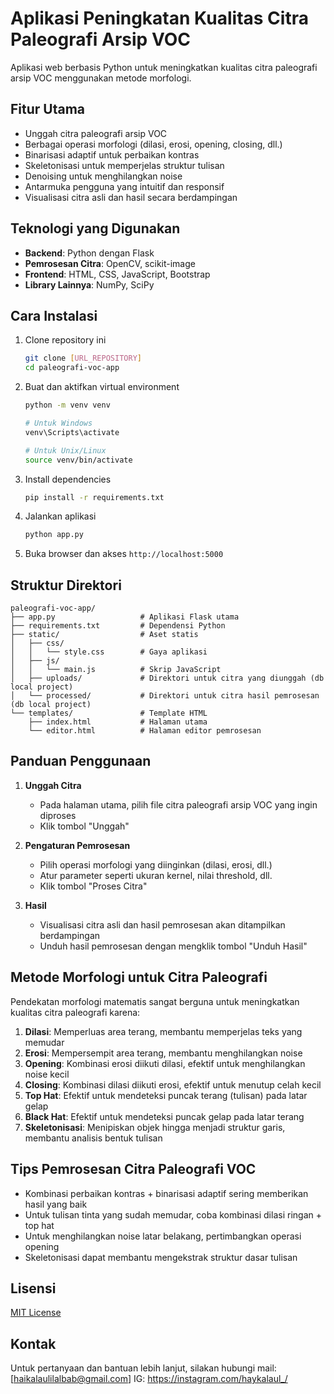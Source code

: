 # Aplikasi Peningkatan Kualitas Citra Paleografi Arsip VOC

Aplikasi web berbasis Python untuk meningkatkan kualitas citra paleografi arsip VOC menggunakan metode morfologi.

## Fitur Utama

- Unggah citra paleografi arsip VOC
- Berbagai operasi morfologi (dilasi, erosi, opening, closing, dll.)
- Binarisasi adaptif untuk perbaikan kontras
- Skeletonisasi untuk memperjelas struktur tulisan
- Denoising untuk menghilangkan noise
- Antarmuka pengguna yang intuitif dan responsif
- Visualisasi citra asli dan hasil secara berdampingan

## Teknologi yang Digunakan

- **Backend**: Python dengan Flask
- **Pemrosesan Citra**: OpenCV, scikit-image
- **Frontend**: HTML, CSS, JavaScript, Bootstrap
- **Library Lainnya**: NumPy, SciPy

## Cara Instalasi

1. Clone repository ini
   ```bash
   git clone [URL_REPOSITORY]
   cd paleografi-voc-app
   ```

2. Buat dan aktifkan virtual environment
   ```bash
   python -m venv venv
   
   # Untuk Windows
   venv\Scripts\activate
   
   # Untuk Unix/Linux
   source venv/bin/activate
   ```

3. Install dependencies
   ```bash
   pip install -r requirements.txt
   ```

4. Jalankan aplikasi
   ```bash
   python app.py
   ```

5. Buka browser dan akses `http://localhost:5000`

## Struktur Direktori

```
paleografi-voc-app/
├── app.py                   # Aplikasi Flask utama
├── requirements.txt         # Dependensi Python
├── static/                  # Aset statis
│   ├── css/
│   │   └── style.css        # Gaya aplikasi
│   ├── js/
│   │   └── main.js          # Skrip JavaScript
│   ├── uploads/             # Direktori untuk citra yang diunggah (db local project)
│   └── processed/           # Direktori untuk citra hasil pemrosesan (db local project)
└── templates/               # Template HTML
    ├── index.html           # Halaman utama
    └── editor.html          # Halaman editor pemrosesan
```

## Panduan Penggunaan

1. **Unggah Citra**
   - Pada halaman utama, pilih file citra paleografi arsip VOC yang ingin diproses
   - Klik tombol "Unggah"

2. **Pengaturan Pemrosesan**
   - Pilih operasi morfologi yang diinginkan (dilasi, erosi, dll.)
   - Atur parameter seperti ukuran kernel, nilai threshold, dll.
   - Klik tombol "Proses Citra"

3. **Hasil**
   - Visualisasi citra asli dan hasil pemrosesan akan ditampilkan berdampingan
   - Unduh hasil pemrosesan dengan mengklik tombol "Unduh Hasil"

## Metode Morfologi untuk Citra Paleografi

Pendekatan morfologi matematis sangat berguna untuk meningkatkan kualitas citra paleografi karena:

1. **Dilasi**: Memperluas area terang, membantu memperjelas teks yang memudar
2. **Erosi**: Mempersempit area terang, membantu menghilangkan noise
3. **Opening**: Kombinasi erosi diikuti dilasi, efektif untuk menghilangkan noise kecil
4. **Closing**: Kombinasi dilasi diikuti erosi, efektif untuk menutup celah kecil
5. **Top Hat**: Efektif untuk mendeteksi puncak terang (tulisan) pada latar gelap
6. **Black Hat**: Efektif untuk mendeteksi puncak gelap pada latar terang
7. **Skeletonisasi**: Menipiskan objek hingga menjadi struktur garis, membantu analisis bentuk tulisan

## Tips Pemrosesan Citra Paleografi VOC

- Kombinasi perbaikan kontras + binarisasi adaptif sering memberikan hasil yang baik
- Untuk tulisan tinta yang sudah memudar, coba kombinasi dilasi ringan + top hat
- Untuk menghilangkan noise latar belakang, pertimbangkan operasi opening
- Skeletonisasi dapat membantu mengekstrak struktur dasar tulisan

## Lisensi

[MIT License](LICENSE)

## Kontak

Untuk pertanyaan dan bantuan lebih lanjut, silakan hubungi 
mail:[haikalaulilalbab@gmail.com]
IG: https://instagram.com/haykalaul_/